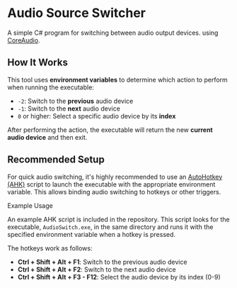 # Audio Source Switcher

A simple C# program for switching between audio output devices. 
using [CoreAudio](https://www.nuget.org/packages/CoreAudio).

## How It Works

This tool uses **environment variables** to determine which action to perform when running the executable:

- `-2`: Switch to the **previous** audio device  
- `-1`: Switch to the **next** audio device  
- `0` or higher: Select a specific audio device by its **index**

After performing the action, the executable will return the new **current audio device** and then exit.

## Recommended Setup

For quick audio switching, it's highly recommended to use an [AutoHotkey (AHK)](https://www.autohotkey.com/) script to launch the executable with the appropriate environment variable. This allows binding audio switching to hotkeys or other triggers.

 Example Usage

An example AHK script is included in the repository. This script looks for the executable, `AudioSwitch.exe`, in the same directory and runs it with the specified environment variable when a hotkey is pressed.

The hotkeys work as follows:

- **Ctrl + Shift + Alt + F1**: Switch to the previous audio device
- **Ctrl + Shift + Alt + F2**: Switch to the next audio device
- **Ctrl + Shift + Alt + F3 - F12**: Select the audio device by its index (0-9)